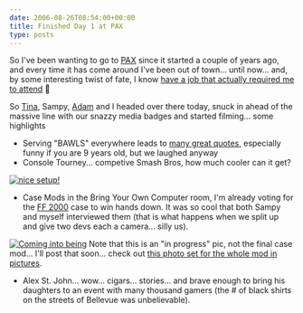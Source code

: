 ```yaml
---
date: 2006-08-26T08:54:00+00:00
title: Finished Day 1 at PAX
type: posts
---
```

So I've been wanting to go to [PAX](http://www.pennyarcadeexpo.com) since it started a couple of years ago, and every time it has come around I've been out of town... until now... and, by some interesting twist of fate, I know [have a job that actually required me to attend](http://www.on10.net/Blogs/TheShow/5132/) 🙂

So [Tina](http://www.tinawood.net/), Sampy, [Adam](http://adamkinney.com) and I headed over there today, snuck in ahead of the massive line with our snazzy media badges and started filming... some highlights

  * Serving "BAWLS" everywhere leads to [many great quotes](http://www.kinetixgaming.com/forums/index.php?PHPSESSID=429dd3fafa968a71f390a8670b5e075a&topic=406.0), especially funny if you are 9 years old, but we laughed anyway
  * Console Tourney... competive Smash Bros, how much cooler can it get?

[<img alt="nice setup!" hspace="0" src="http://static.flickr.com/62/224302604_d89f74b975_m.jpg" border="0" />](http://www.flickr.com/photos/66679426@N00/224302604/ "nice setup!")

  * Case Mods in the Bring Your Own Computer room, I'm already voting for the [FF 2000](http://en.wikipedia.org/wiki/List_of_Penny_Arcade_characters#Minor_Characters) case to win hands down. It was so cool that both Sampy and myself interviewed them (that is what happens when we split up and give two devs each a camera... silly us).

[<img alt="Coming into being" hspace="0" src="http://static.flickr.com/59/203177875_2ad52d81c4_m.jpg" border="0" />](http://www.flickr.com/photos/66679426@N00/203177875/ "Coming into being")
Note that this is an "in progress" pic, not the final case mod... I'll post that soon... check out [this photo set for the whole mod in pictures](http://www.flickr.com/photos/theadam/tags/fruitfucker).

  * Alex St. John... wow... cigars... stories... and brave enough to bring his daughters to an event with many thousand gamers (the # of black shirts on the streets of Bellevue was unbelievable).

